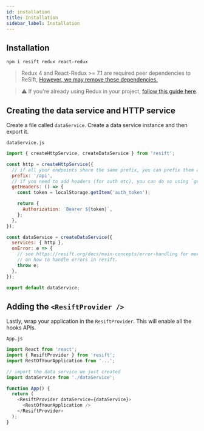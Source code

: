 ```yaml
---
id: installation
title: Installation
sidebar_label: Installation
---
```


## Installation

```
npm i resift redux react-redux
```

> Redux 4 and React-Redux >= 7.1 are required peer dependencies to ReSift, [However, we may remove these dependencies.](https://github.com/JustSift/ReSift/issues/32#issuecomment-547537720)

> ⚠️ If you're already using Redux in your project, [follow this guide here](../guides/usage-with-redux.md).

## Creating the data service and HTTP service

Create a file called `dataService`. Create a data service instance and then export it.

`dataService.js`

```js
import { createHttpService, createDataService } from 'resift';

const http = createHttpService({
  // if all your endpoints share the same prefix, you can prefix them all here
  prefix: '/api',
  // if you need to add headers (for auth etc), you can do so using `getHeaders`
  getHeaders: () => {
    const token = localStorage.getItem('auth_token');

    return {
      Authorization: `Bearer ${token}`,
    };
  },
});

const dataService = createDataService({
  services: { http },
  onError: e => {
    // see https://resift.org/docs/main-concepts/error-handling for more info
    // on how to handle errors in resift.
    throw e;
  },
});

export default dataService;
```

## Adding the `<ResiftProvider />`

Lastly, wrap your application in the `ResiftProvider`. This will enable all the hooks APIs.

`App.js`

```js
import React from 'react';
import { ResiftProvider } from 'resift';
import RestOfYourApplication from '...';

// import the data service we just created
import dataService from './dataService';

function App() {
  return (
    <ResiftProvider dataService={dataService}>
      <RestOfYourApplication />
    </ResiftProvider>
  );
}
```
